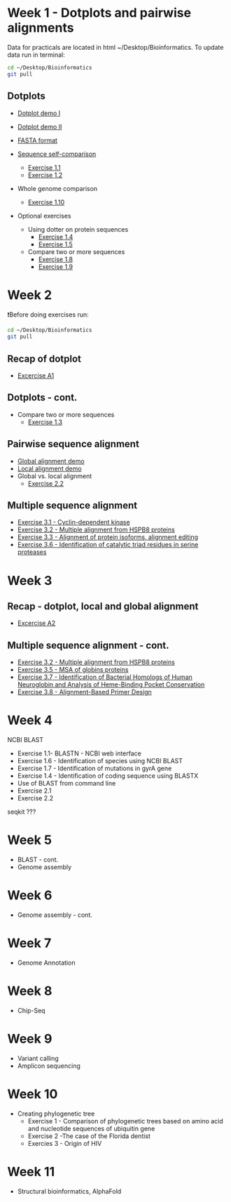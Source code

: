 # Week 1 - Dotplots and pairwise alignments

Data for practicals are located in html ~/Desktop/Bioinformatics. To update data run in terminal:

```bash
cd ~/Desktop/Bioinformatics
git pull
```
## Dotplots
- [Dotplot demo I](https://kavonrtep.github.io/games/dotplot-demo.html)
- [Dotplot demo II](https://kavonrtep.github.io/games/dotplot-explorer.html)
- [FASTA format](./data_formats.md/#fasta-fa-fna-faa-fasta)
- [Sequence self-comparison](./sequence_alignment.md/#dotplots)
  - [Exercise 1.1](./sequence_alignment.md/#exercise-11---simple-self-comparison-using-dotplot)
  - [Exercise 1.2](./sequence_alignment.md/#exercise-12---identification-of-repetitive-motifs-using-dotplot)
  
- Whole genome comparison
  - [Exercise 1.10](./sequence_alignment.md/#exercise-110---whole-genome-comparison-with-gepard-program)

- Optional exercises
  - Using dotter on protein sequences
    - [Exercise 1.4](./sequence_alignment.md/#exercise-14---comparison-of-her-proteins-using-dotplot)
    - [Exercise 1.5](./sequence_alignment.md/#exercise-15---comparison-of-hox-proteins-using-dotplot)
  - Compare two or more sequences
    - [Exercise 1.8](./sequence_alignment.md/#exercise-18---identifying-overlaps-and-creating-a-sequence-assembly-using-dot-plots)
    - [Exercise 1.9](./sequence_alignment.md/#exercise-19---compare-two-genomic-regions-with-dotter)

# Week 2 
❗Before doing exercises run:

```bash
cd ~/Desktop/Bioinformatics
git pull
```
## Recap of dotplot
 - [Excercise A1](./extra_tasks.md#exercise-a1)

## Dotplots - cont.
- Compare two or more sequences
  - [Exercise 1.3](./sequence_alignment.md/#exercise-13---comparison-of-sequences-with-insertions-deletions-inversions)

## Pairwise sequence alignment
- [Global alignment demo](https://kavonrtep.github.io/games/needleman-wunsch.html)
- [Local alignment demo](https://kavonrtep.github.io/games/smith-waterman.html)
- Global vs. local alignment
  - [Exercise 2.2](./sequence_alignment.md/#exercise-22---pairwise-alignment-using-ncbi-blast)


## Multiple sequence alignment
- [Exercise 3.1 - Cyclin-dependent kinase](./sequence_alignment.md/#exercise-31---multiple-sequence-alignment---cyclin-dependent-kinase)
- [Exercise 3.2 - Multiple alignment from HSPB8 proteins](./sequence_alignment.md/#exercise-32---multiple-alignment-from-hspb8-proteins)
- [Exercise 3.3 - Alignment of protein isoforms, alignment editing](./sequence_alignment.md/#exercise-33---alignment-of-protein-isoforms-alignment-editing)
- [Exercise 3.6 - Identification of catalytic triad residues in serine proteases](./sequence_alignment.md/#exercise-36---identification-of-catalytic-triad-residues-in-serine-proteases)

# Week 3

## Recap - dotplot, local and global alignment
  - [Excercise A2](./extra_tasks.md#exercise-a2)

## Multiple sequence alignment - cont.
- [Exercise 3.2 - Multiple alignment from HSPB8 proteins](./sequence_alignment.md/#exercise-32---multiple-alignment-from-hspb8-proteins)
- [Exercise 3.5 - MSA of globins proteins](./sequence_alignment.md/#exercise-35---msa-of-globins-proteins)
- [Exercise 3.7 - Identification of Bacterial Homologs of Human Neuroglobin and Analysis of Heme-Binding Pocket Conservation](./sequence_alignment.md/#exercise-37---identification-of-bacterial-homologs-of-human-neuroglobin-and-analysis-of-heme-binding-pocket-conservation)
- [Exercise 3.8 - Alignment-Based Primer Design](./sequence_alignment.md/#exercise-38---alignment-based-primer-design)


# Week 4

NCBI BLAST
- Exercise 1.1- BLASTN - NCBI web interface
- Exercise 1.6 - Identification of species using NCBI BLAST
- Exercise 1.7 - Identification of mutations in gyrA gene
- Exercise 1.4 - Identification of coding sequence using BLASTX
- Use of BLAST from command line
 - Exercise 2.1
 - Exercise 2.2

seqkit ???

# Week 5
- BLAST - cont.
- Genome assembly

# Week 6 
- Genome assembly - cont.


# Week 7 
 - Genome Annotation

# Week 8
- Chip-Seq


# Week 9

- Variant calling
- Amplicon sequencing

# Week 10
- Creating phylogenetic tree
  - Exercise 1 - Comparison of phylogenetic trees based on amino acid and nucleotide sequences of ubiquitin gene
  - Exercise 2 -The case of the Florida dentist
  - Exercies 3 - Origin of HIV

# Week 11
- Structural bioinformatics, AlphaFold

